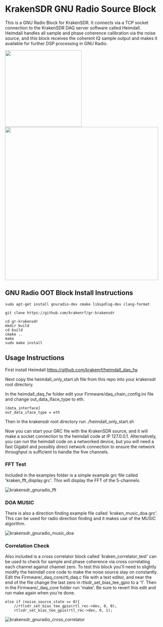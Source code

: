 # KrakenSDR GNU Radio Source Block
This is a GNU Radio Block for KrakenSDR. It connects via a TCP socket connection to the KrakenSDR DAQ server software called Heimdall. Heimdall handles all sample and phase coherence calibration via the noise source, and this block receives the coherent IQ sample output and makes it available for further DSP processing in GNU Radio.

<img src="https://user-images.githubusercontent.com/78108016/185366866-f0784cc1-4a8c-4140-add5-88c271c7494c.png" width="250">
<img src="https://user-images.githubusercontent.com/78108016/185367619-2c9baa15-186e-4b11-9133-d6cf80f53608.png" width="500">

## GNU Radio OOT Block Install Instructions

```
sudo apt-get install gnuradio-dev cmake libspdlog-dev clang-format

git clone https://github.com/krakenrf/gr-krakensdr

cd gr-krakensdr
mkdir build
cd build
cmake ..
make
sudo make install
```

## Usage Instructions

First install Heimdall https://github.com/krakenrf/heimdall_daq_fw

Next copy the heimdall_only_start.sh file from this repo into your krakensdr root directory.

In the heimdall_daq_fw folder edit your Firmware/daq_chain_config.ini file and change out_data_iface_type to eth.

```
[data_interface]
out_data_iface_type = eth
```

Then in the krakensdr root directory run ./heimdall_only_start.sh

Now you can start your GRC file with the KrakenSDR source, and it will make a socket connection to the heimdall code at IP 127.0.0.1. Alternatively, you can run the heimdall code on a networked device, but you will need a fast Gigabit and possibly direct network connection to ensure the network throughput is sufficient to handle the five channels.

### FFT Test
Included in the examples folder is a simple example grc file called 'kraken_fft_display.grc'. This will display the FFT of the 5-channels.

![krakensdr_gnuradio_fft](https://user-images.githubusercontent.com/78108016/185366658-aaceb80a-c4a2-41cb-a1f7-770fa6007b48.png)

### DOA MUSIC
There is also a direction finding example file called 'kraken_music_doa.grc'. This can be used for radio direction finding and it makes use of the MUSIC algorithm.

![krakensdr_gnuradio_music_doa](https://user-images.githubusercontent.com/78108016/185367262-217cebea-b907-493d-9867-c60000f3dcef.png)

### Correlation Check
Also included is a cross correlator block called 'kraken_correlator_test' can be used to check for sample and phase coherence via cross correlating each channel against channel zero. To test this block you'll need to slightly modify the heimdall core code to make the noise source stay on constantly. Edit the Firmware/_daq_core/rtl_daq.c file with a text editor, and near the end of the file change the last zero in rtlsdr_set_bias_tee_gpio to a '1'. Then in the Firmware/_daq_core folder run 'make'. Be sure to revert this edit and run make again when you're done.

```
else if (noise_source_state == 0){
    //rtlsdr_set_bias_tee_gpio(rtl_rec->dev, 0, 0);
    rtlsdr_set_bias_tee_gpio(rtl_rec->dev, 0, 1);
```    

![krakensdr_gnuradio_cross_correlator](https://user-images.githubusercontent.com/78108016/185367575-6c49cc38-a996-4850-9162-740227e2bb0d.png)
